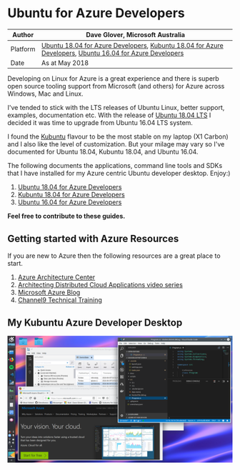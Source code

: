 # Ubuntu for Azure Developers

|Author|Dave Glover, Microsoft Australia|
|----|---|
|Platform| [Ubuntu 18.04 for Azure Developers](docs/Ubuntu1804.md), [Kubuntu 18.04 for Azure Developers](docs/Kubuntu1804.md), [Ubuntu 16.04 for Azure Developers](docs/Ubuntu1604.md)|
|Date|As at May 2018|

Developing on Linux for Azure is a great experience and there is superb open source tooling support from Microsoft (and others) for Azure across Windows, Mac and Linux.

I've tended to stick with the LTS releases of Ubuntu Linux, better support, examples, documentation etc. With the release of [Ubuntu 18.04 LTS](https://www.ubuntu.com/desktop) I decided it was time to upgrade from Ubuntu 16.04 LTS system.

I found the [Kubuntu](https://kubuntu.org/) flavour to be the most stable on my laptop (X1 Carbon) and I also like the level of customization. But your milage may vary so I've documented for Ubuntu 18.04, Kubuntu 18.04, and Ubuntu 16.04.

The following documents the applications, command line tools and SDKs that I have installed for my Azure centric Ubuntu developer desktop. Enjoy:)

1. [Ubuntu 18.04 for Azure Developers](docs/Ubuntu1804.md)
1. [Kubuntu 18.04 for Azure Developers](docs/Kubuntu1804.md)
1. [Ubuntu 16.04 for Azure Developers](docs/Ubuntu1604.md)

**Feel free to contribute to these guides.**

## Getting started with Azure Resources

If you are new to Azure then the following resources are a great place to start.

1. [Azure Architecture Center](https://docs.microsoft.com/en-us/azure/architecture/)
2. [Architecting Distributed Cloud Applications video series](https://www.youtube.com/watch?v=xJMbkZvuVO0&list=PL9XzOCngAkqs0Q8ZRdafnSYExKQurZrBY)
3. [Microsoft Azure Blog](https://azure.microsoft.com/en-us/blog/)
4. [Channel9 Technical Training](https://channel9.msdn.com/)

## My Kubuntu Azure Developer Desktop

![Kubuntu Desktop](/resources/kubutu-desktop.png)